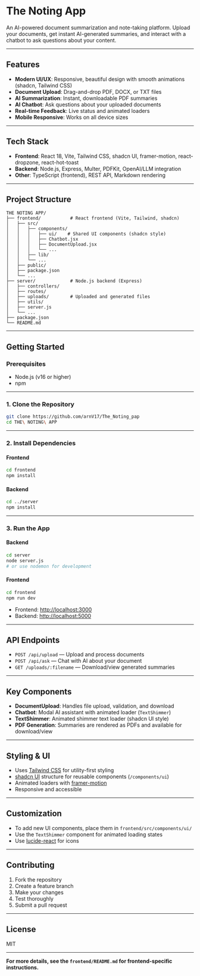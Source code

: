 # The Noting App

An AI-powered document summarization and note-taking platform. Upload your documents, get instant AI-generated summaries, and interact with a chatbot to ask questions about your content.

---

## Features

- **Modern UI/UX**: Responsive, beautiful design with smooth animations (shadcn, Tailwind CSS)
- **Document Upload**: Drag-and-drop PDF, DOCX, or TXT files
- **AI Summarization**: Instant, downloadable PDF summaries
- **AI Chatbot**: Ask questions about your uploaded documents
- **Real-time Feedback**: Live status and animated loaders
- **Mobile Responsive**: Works on all device sizes

---

## Tech Stack

- **Frontend**: React 18, Vite, Tailwind CSS, shadcn UI, framer-motion, react-dropzone, react-hot-toast
- **Backend**: Node.js, Express, Multer, PDFKit, OpenAI/LLM integration
- **Other**: TypeScript (frontend), REST API, Markdown rendering

---

## Project Structure

```
THE NOTING APP/
├── frontend/           # React frontend (Vite, Tailwind, shadcn)
│   ├── src/
│   │   ├── components/
│   │   │   ├── ui/    # Shared UI components (shadcn style)
│   │   │   ├── Chatbot.jsx
│   │   │   ├── DocumentUpload.jsx
│   │   │   └── ...
│   │   ├── lib/
│   │   └── ...
│   ├── public/
│   ├── package.json
│   └── ...
├── server/             # Node.js backend (Express)
│   ├── controllers/
│   ├── routes/
│   ├── uploads/        # Uploaded and generated files
│   ├── utils/
│   ├── server.js
│   └── ...
├── package.json
└── README.md
```

---

## Getting Started

### Prerequisites

- Node.js (v16 or higher)
- npm

---

### 1. Clone the Repository

```bash
git clone https://github.com/arnV17/The_Noting_pap
cd THE\ NOTING\ APP 
```

---

### 2. Install Dependencies

#### Frontend

```bash
cd frontend
npm install
```

#### Backend

```bash
cd ../server
npm install
```

---

### 3. Run the App

#### Backend

```bash
cd server
node server.js
# or use nodemon for development
```

#### Frontend

```bash
cd frontend
npm run dev
```

- Frontend: [http://localhost:3000](http://localhost:3000)
- Backend: [http://localhost:5000](http://localhost:5000)

---

## API Endpoints

- `POST /api/upload` — Upload and process documents
- `POST /api/ask` — Chat with AI about your document
- `GET /uploads/:filename` — Download/view generated summaries

---

## Key Components

- **DocumentUpload**: Handles file upload, validation, and download
- **Chatbot**: Modal AI assistant with animated loader (`TextShimmer`)
- **TextShimmer**: Animated shimmer text loader (shadcn UI style)
- **PDF Generation**: Summaries are rendered as PDFs and available for download/view

---

## Styling & UI

- Uses [Tailwind CSS](https://tailwindcss.com/) for utility-first styling
- [shadcn UI](https://ui.shadcn.com/) structure for reusable components (`/components/ui`)
- Animated loaders with [framer-motion](https://www.framer.com/motion/)
- Responsive and accessible

---

## Customization

- To add new UI components, place them in `frontend/src/components/ui/`
- Use the `TextShimmer` component for animated loading states
- Use [lucide-react](https://lucide.dev/) for icons

---

## Contributing

1. Fork the repository
2. Create a feature branch
3. Make your changes
4. Test thoroughly
5. Submit a pull request

---

## License

MIT

---

**For more details, see the `frontend/README.md` for frontend-specific instructions.**
